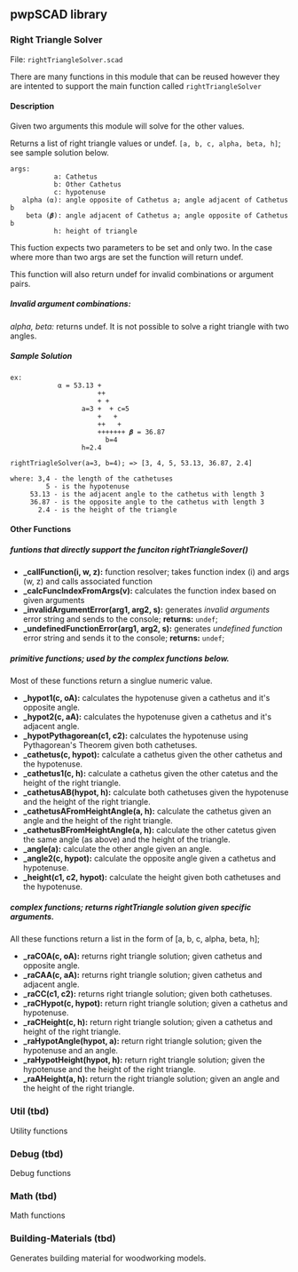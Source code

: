 ## pwpSCAD library

### Right Triangle Solver

File: `rightTriangleSolver.scad`

There are many functions in this module that can be reused however they are intented to support the main function called `rightTriangleSolver`

#### Description
Given two arguments this module will solve for the other values.

Returns a list of right triangle values or undef. `[a, b, c, alpha, beta, h]`; see sample solution below.

```
args:
           a: Cathetus
           b: Other Cathetus
           c: hypotenuse
   alpha (⍺): angle opposite of Cathetus a; angle adjacent of Cathetus b
    beta (𝜷): angle adjacent of Cathetus a; angle opposite of Cathetus b
           h: height of triangle
```

This fuction expects two parameters to be set and only two. In the case where
more than two args are set the function will return undef.

This function will also return undef for invalid combinations or argument pairs.

##### Invalid argument combinations:

*alpha, beta:* returns undef. It is not possible to solve a right triangle with two angles.


##### Sample Solution
```
ex:
            ⍺ = 53.13 +
                      ++
                      + +
                  a=3 +  + c=5
                      +   +
                      ++   +
                      +++++++ 𝜷 = 36.87
                        b=4
                  h=2.4
                  
rightTriagleSolver(a=3, b=4); => [3, 4, 5, 53.13, 36.87, 2.4]

where: 3,4 - the length of the cathetuses
         5 - is the hypotenuse
     53.13 - is the adjacent angle to the cathetus with length 3
     36.87 - is the opposite angle to the cathetus with length 3
       2.4 - is the height of the triangle
```

#### Other Functions

##### funtions that directly support the funciton rightTriangleSover()
* **_callFunction(i, w, z):** function resolver; takes function index (i) and args (w, z) and calls associated function
* **_calcFuncIndexFromArgs(v):** calculates the function index based on given arguments
* **_invalidArgumentError(arg1, arg2, s):** generates *invalid arguments* error string and sends to the console; **returns:** `undef`;
* **_undefinedFunctionError(arg1, arg2, s):** generates *undefined function* error string and sends it to the console; **returns:** `undef`;

##### primitive functions; used by the complex functions below.
Most of these functions return a singlue numeric value.

* **_hypot1(c, oA):** calculates the hypotenuse given a cathetus and it's opposite angle.
* **_hypot2(c, aA):** calculates the hypotenuse given a cathetus and it's adjacent angle.
* **_hypotPythagorean(c1, c2):** calculates the hypotenuse using Pythagorean's Theorem given both cathetuses.
* **_cathetus(c, hypot):** calculate a cathetus given the other cathetus and the hypotenuse.
* **_cathetus1(c, h):** calculate a cathetus given the other catetus and the height of the right triangle.
* **_cathetusAB(hypot, h):** calculate both cathetuses given the hypotenuse and the height of the right triangle.
* **_cathetusAFromHeightAngle(a, h):** calculate the cathetus given an angle and the height of the right triangle.
* **_cathetusBFromHeightAngle(a, h):** calculate the other catetus given the same angle (as above) and the height of the triangle.
* **_angle(a):** calculate the other angle given an angle.
* **_angle2(c, hypot):** calculate the opposite angle given a cathetus and hypotenuse.
* **_height(c1, c2, hypot):** calculate the height given both cathetuses and the hypotenuse.

##### complex functions; returns rightTriangle solution given specific arguments.
All these functions return a list in the form of [a, b, c, alpha, beta, h]; 

* **_raCOA(c, oA):** returns right triangle solution; given cathetus and opposite angle.
* **_raCAA(c, aA):** returns right triangle solution; given cathetus and adjacent angle.
* **_raCC(c1, c2):** returns right triangle solution; given both cathetuses.
* **_raCHypot(c, hypot):** return right triangle solution; given a cathetus and hypotenuse.
* **_raCHeight(c, h):** return right triangle solution; given a cathetus and height of the right triangle.
* **_raHypotAngle(hypot, a):** return right triangle solution; given the hypotenuse and an angle.
* **_raHypotHeight(hypot, h):** return right triangle solution; given the hypotenuse and the height of the right triangle.
* **_raAHeight(a, h):** return the right triangle solution; given an angle and the height of the right triangle.

### Util (tbd)
Utility functions

### Debug (tbd)
Debug functions

### Math (tbd)
Math functions

### Building-Materials (tbd)
Generates building material for woodworking models.
